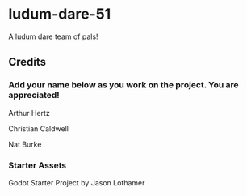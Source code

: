 # ludum-dare-51

A ludum dare team of pals!

## Credits

### Add your name below as you work on the project. You are appreciated!

Arthur Hertz

Christian Caldwell

Nat Burke

### Starter Assets
Godot Starter Project by Jason Lothamer
